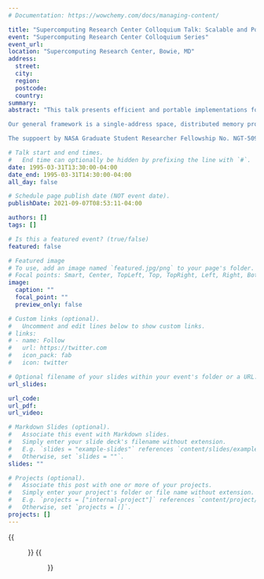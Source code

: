 ```yaml
---
# Documentation: https://wowchemy.com/docs/managing-content/

title: "Supercomputing Research Center Colloquium Talk: Scalable and Portable Parallel Algorithms for Image Processing"
event: "Supercomputing Research Center Colloquium Series"
event_url:
location: "Supercomputing Research Center, Bowie, MD"
address:
  street:
  city:
  region:
  postcode:
  country:
summary:
abstract: "This talk presents efficient and portable implementations for several useful primitives in image processing algorithms, such as histogramming, noise estimation, and connected components. An image segmentation process which makes use of these primitives, an enhancement filter called the Symmetric Neighborhood Filter, and a variant of the conventional connected components algorithm, which we call Delta-Connected Components, will also be presented. 

Our general framework is a single-address space, distributed memory programming model. We use efficient techniques for distributing and coalescing data as well as efficient combinations of task and data parallelism. Our connected components algorithm uses a novel approach for parallel merging which performance drastically limited updating during iterative steps, and concludes with a total consistency update at the final step. This algorithms have been coded in Split-C and run on a variety of platforms, including the TMC CM-5, IBM SP-1 and SP-2, Intel Paragon, Cray T3D, Meiko CS-2, and workstation clusters. Our experimental results are consistent with the theoretical analysis and provide the best known execution times for several of these operations, even when compared with machine specific implementations. More efficient implementations of Split-C will likely result in even faster execution times. 

The suppoert by NASA Graduate Student Researcher Fellowship No. NGT-50951 is gratefully acknowledged."

# Talk start and end times.
#   End time can optionally be hidden by prefixing the line with `#`.
date: 1995-03-31T13:30:00-04:00
date_end: 1995-03-31T14:30:00-04:00
all_day: false

# Schedule page publish date (NOT event date).
publishDate: 2021-09-07T08:53:11-04:00

authors: []
tags: []

# Is this a featured event? (true/false)
featured: false

# Featured image
# To use, add an image named `featured.jpg/png` to your page's folder. 
# Focal points: Smart, Center, TopLeft, Top, TopRight, Left, Right, BottomLeft, Bottom, BottomRight.
image:
  caption: ""
  focal_point: ""
  preview_only: false

# Custom links (optional).
#   Uncomment and edit lines below to show custom links.
# links:
# - name: Follow
#   url: https://twitter.com
#   icon_pack: fab
#   icon: twitter

# Optional filename of your slides within your event's folder or a URL.
url_slides:

url_code:
url_pdf:
url_video:

# Markdown Slides (optional).
#   Associate this event with Markdown slides.
#   Simply enter your slide deck's filename without extension.
#   E.g. `slides = "example-slides"` references `content/slides/example-slides.md`.
#   Otherwise, set `slides = ""`.
slides: ""

# Projects (optional).
#   Associate this post with one or more of your projects.
#   Simply enter your project's folder or file name without extension.
#   E.g. `projects = ["internal-project"]` references `content/project/deep-learning/index.md`.
#   Otherwise, set `projects = []`.
projects: []
---
```


{{<figure src="flyer.jpg">}}
{{<figure src="letter.jpg">}}

